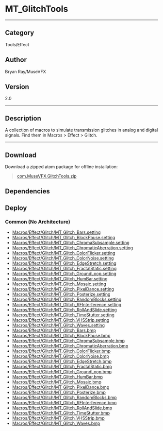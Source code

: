 # MT_GlitchTools
___

## Category
Tools/Effect

## Author
Bryan Ray/MuseVFX

## Version
2.0

___

## Description
<p>A collection of macros to simulate transmission glitches in analog and digital signals. Find them in Macros &gt; Effect &gt; Glitch.</p>
	

___

## Download

Download a zipped atom package for offline installation:
> [com.MuseVFX.GlitchTools.zip](https://gitlab.com/WeSuckLess/Reactor/-/archive/master/Reactor-master.zip?path=Atoms/com.MuseVFX.GlitchTools)  

## Dependencies

## Deploy

### Common (No Architecture)

<ul>
<li><a href="https://gitlab.com/WeSuckLess/Reactor/-/blob/master/Atoms/com.MuseVFX.GlitchTools/Macros/Effect/Glitch/MT_Glitch_Bars.setting?ref_type=heads">Macros/Effect/Glitch/MT_Glitch_Bars.setting</a></li>
<li><a href="https://gitlab.com/WeSuckLess/Reactor/-/blob/master/Atoms/com.MuseVFX.GlitchTools/Macros/Effect/Glitch/MT_Glitch_BlockPause.setting?ref_type=heads">Macros/Effect/Glitch/MT_Glitch_BlockPause.setting</a></li>
<li><a href="https://gitlab.com/WeSuckLess/Reactor/-/blob/master/Atoms/com.MuseVFX.GlitchTools/Macros/Effect/Glitch/MT_Glitch_ChromaSubsample.setting?ref_type=heads">Macros/Effect/Glitch/MT_Glitch_ChromaSubsample.setting</a></li>
<li><a href="https://gitlab.com/WeSuckLess/Reactor/-/blob/master/Atoms/com.MuseVFX.GlitchTools/Macros/Effect/Glitch/MT_Glitch_ChromaticAberration.setting?ref_type=heads">Macros/Effect/Glitch/MT_Glitch_ChromaticAberration.setting</a></li>
<li><a href="https://gitlab.com/WeSuckLess/Reactor/-/blob/master/Atoms/com.MuseVFX.GlitchTools/Macros/Effect/Glitch/MT_Glitch_ColorFlicker.setting?ref_type=heads">Macros/Effect/Glitch/MT_Glitch_ColorFlicker.setting</a></li>
<li><a href="https://gitlab.com/WeSuckLess/Reactor/-/blob/master/Atoms/com.MuseVFX.GlitchTools/Macros/Effect/Glitch/MT_Glitch_ColorNoise.setting?ref_type=heads">Macros/Effect/Glitch/MT_Glitch_ColorNoise.setting</a></li>
<li><a href="https://gitlab.com/WeSuckLess/Reactor/-/blob/master/Atoms/com.MuseVFX.GlitchTools/Macros/Effect/Glitch/MT_Glitch_EdgeStretch.setting?ref_type=heads">Macros/Effect/Glitch/MT_Glitch_EdgeStretch.setting</a></li>
<li><a href="https://gitlab.com/WeSuckLess/Reactor/-/blob/master/Atoms/com.MuseVFX.GlitchTools/Macros/Effect/Glitch/MT_Glitch_FractalStatic.setting?ref_type=heads">Macros/Effect/Glitch/MT_Glitch_FractalStatic.setting</a></li>
<li><a href="https://gitlab.com/WeSuckLess/Reactor/-/blob/master/Atoms/com.MuseVFX.GlitchTools/Macros/Effect/Glitch/MT_Glitch_GroundLoop.setting?ref_type=heads">Macros/Effect/Glitch/MT_Glitch_GroundLoop.setting</a></li>
<li><a href="https://gitlab.com/WeSuckLess/Reactor/-/blob/master/Atoms/com.MuseVFX.GlitchTools/Macros/Effect/Glitch/MT_Glitch_HumBar.setting?ref_type=heads">Macros/Effect/Glitch/MT_Glitch_HumBar.setting</a></li>
<li><a href="https://gitlab.com/WeSuckLess/Reactor/-/blob/master/Atoms/com.MuseVFX.GlitchTools/Macros/Effect/Glitch/MT_Glitch_Mosaic.setting?ref_type=heads">Macros/Effect/Glitch/MT_Glitch_Mosaic.setting</a></li>
<li><a href="https://gitlab.com/WeSuckLess/Reactor/-/blob/master/Atoms/com.MuseVFX.GlitchTools/Macros/Effect/Glitch/MT_Glitch_PixelDance.setting?ref_type=heads">Macros/Effect/Glitch/MT_Glitch_PixelDance.setting</a></li>
<li><a href="https://gitlab.com/WeSuckLess/Reactor/-/blob/master/Atoms/com.MuseVFX.GlitchTools/Macros/Effect/Glitch/MT_Glitch_Posterize.setting?ref_type=heads">Macros/Effect/Glitch/MT_Glitch_Posterize.setting</a></li>
<li><a href="https://gitlab.com/WeSuckLess/Reactor/-/blob/master/Atoms/com.MuseVFX.GlitchTools/Macros/Effect/Glitch/MT_Glitch_RandomBlocks.setting?ref_type=heads">Macros/Effect/Glitch/MT_Glitch_RandomBlocks.setting</a></li>
<li><a href="https://gitlab.com/WeSuckLess/Reactor/-/blob/master/Atoms/com.MuseVFX.GlitchTools/Macros/Effect/Glitch/MT_Glitch_RFInterference.setting?ref_type=heads">Macros/Effect/Glitch/MT_Glitch_RFInterference.setting</a></li>
<li><a href="https://gitlab.com/WeSuckLess/Reactor/-/blob/master/Atoms/com.MuseVFX.GlitchTools/Macros/Effect/Glitch/MT_Glitch_RollAndSlide.setting?ref_type=heads">Macros/Effect/Glitch/MT_Glitch_RollAndSlide.setting</a></li>
<li><a href="https://gitlab.com/WeSuckLess/Reactor/-/blob/master/Atoms/com.MuseVFX.GlitchTools/Macros/Effect/Glitch/MT_Glitch_TimeStutter.setting?ref_type=heads">Macros/Effect/Glitch/MT_Glitch_TimeStutter.setting</a></li>
<li><a href="https://gitlab.com/WeSuckLess/Reactor/-/blob/master/Atoms/com.MuseVFX.GlitchTools/Macros/Effect/Glitch/MT_Glitch_VHSStrip.setting?ref_type=heads">Macros/Effect/Glitch/MT_Glitch_VHSStrip.setting</a></li>
<li><a href="https://gitlab.com/WeSuckLess/Reactor/-/blob/master/Atoms/com.MuseVFX.GlitchTools/Macros/Effect/Glitch/MT_Glitch_Waves.setting?ref_type=heads">Macros/Effect/Glitch/MT_Glitch_Waves.setting</a></li>
<li><a href="https://gitlab.com/WeSuckLess/Reactor/-/blob/master/Atoms/com.MuseVFX.GlitchTools/Macros/Effect/Glitch/MT_Glitch_Bars.bmp?ref_type=heads">Macros/Effect/Glitch/MT_Glitch_Bars.bmp</a></li>
<li><a href="https://gitlab.com/WeSuckLess/Reactor/-/blob/master/Atoms/com.MuseVFX.GlitchTools/Macros/Effect/Glitch/MT_Glitch_BlockPause.bmp?ref_type=heads">Macros/Effect/Glitch/MT_Glitch_BlockPause.bmp</a></li>
<li><a href="https://gitlab.com/WeSuckLess/Reactor/-/blob/master/Atoms/com.MuseVFX.GlitchTools/Macros/Effect/Glitch/MT_Glitch_ChromaSubsample.bmp?ref_type=heads">Macros/Effect/Glitch/MT_Glitch_ChromaSubsample.bmp</a></li>
<li><a href="https://gitlab.com/WeSuckLess/Reactor/-/blob/master/Atoms/com.MuseVFX.GlitchTools/Macros/Effect/Glitch/MT_Glitch_ChromaticAberration.bmp?ref_type=heads">Macros/Effect/Glitch/MT_Glitch_ChromaticAberration.bmp</a></li>
<li><a href="https://gitlab.com/WeSuckLess/Reactor/-/blob/master/Atoms/com.MuseVFX.GlitchTools/Macros/Effect/Glitch/MT_Glitch_ColorFlicker.bmp?ref_type=heads">Macros/Effect/Glitch/MT_Glitch_ColorFlicker.bmp</a></li>
<li><a href="https://gitlab.com/WeSuckLess/Reactor/-/blob/master/Atoms/com.MuseVFX.GlitchTools/Macros/Effect/Glitch/MT_Glitch_ColorNoise.bmp?ref_type=heads">Macros/Effect/Glitch/MT_Glitch_ColorNoise.bmp</a></li>
<li><a href="https://gitlab.com/WeSuckLess/Reactor/-/blob/master/Atoms/com.MuseVFX.GlitchTools/Macros/Effect/Glitch/MT_Glitch_EdgeStretch.bmp?ref_type=heads">Macros/Effect/Glitch/MT_Glitch_EdgeStretch.bmp</a></li>
<li><a href="https://gitlab.com/WeSuckLess/Reactor/-/blob/master/Atoms/com.MuseVFX.GlitchTools/Macros/Effect/Glitch/MT_Glitch_FractalStatic.bmp?ref_type=heads">Macros/Effect/Glitch/MT_Glitch_FractalStatic.bmp</a></li>
<li><a href="https://gitlab.com/WeSuckLess/Reactor/-/blob/master/Atoms/com.MuseVFX.GlitchTools/Macros/Effect/Glitch/MT_Glitch_GroundLoop.bmp?ref_type=heads">Macros/Effect/Glitch/MT_Glitch_GroundLoop.bmp</a></li>
<li><a href="https://gitlab.com/WeSuckLess/Reactor/-/blob/master/Atoms/com.MuseVFX.GlitchTools/Macros/Effect/Glitch/MT_Glitch_HumBar.bmp?ref_type=heads">Macros/Effect/Glitch/MT_Glitch_HumBar.bmp</a></li>
<li><a href="https://gitlab.com/WeSuckLess/Reactor/-/blob/master/Atoms/com.MuseVFX.GlitchTools/Macros/Effect/Glitch/MT_Glitch_Mosaic.bmp?ref_type=heads">Macros/Effect/Glitch/MT_Glitch_Mosaic.bmp</a></li>
<li><a href="https://gitlab.com/WeSuckLess/Reactor/-/blob/master/Atoms/com.MuseVFX.GlitchTools/Macros/Effect/Glitch/MT_Glitch_PixelDance.bmp?ref_type=heads">Macros/Effect/Glitch/MT_Glitch_PixelDance.bmp</a></li>
<li><a href="https://gitlab.com/WeSuckLess/Reactor/-/blob/master/Atoms/com.MuseVFX.GlitchTools/Macros/Effect/Glitch/MT_Glitch_Posterize.bmp?ref_type=heads">Macros/Effect/Glitch/MT_Glitch_Posterize.bmp</a></li>
<li><a href="https://gitlab.com/WeSuckLess/Reactor/-/blob/master/Atoms/com.MuseVFX.GlitchTools/Macros/Effect/Glitch/MT_Glitch_RandomBlocks.bmp?ref_type=heads">Macros/Effect/Glitch/MT_Glitch_RandomBlocks.bmp</a></li>
<li><a href="https://gitlab.com/WeSuckLess/Reactor/-/blob/master/Atoms/com.MuseVFX.GlitchTools/Macros/Effect/Glitch/MT_Glitch_RFInterference.bmp?ref_type=heads">Macros/Effect/Glitch/MT_Glitch_RFInterference.bmp</a></li>
<li><a href="https://gitlab.com/WeSuckLess/Reactor/-/blob/master/Atoms/com.MuseVFX.GlitchTools/Macros/Effect/Glitch/MT_Glitch_RollAndSlide.bmp?ref_type=heads">Macros/Effect/Glitch/MT_Glitch_RollAndSlide.bmp</a></li>
<li><a href="https://gitlab.com/WeSuckLess/Reactor/-/blob/master/Atoms/com.MuseVFX.GlitchTools/Macros/Effect/Glitch/MT_Glitch_TimeStutter.bmp?ref_type=heads">Macros/Effect/Glitch/MT_Glitch_TimeStutter.bmp</a></li>
<li><a href="https://gitlab.com/WeSuckLess/Reactor/-/blob/master/Atoms/com.MuseVFX.GlitchTools/Macros/Effect/Glitch/MT_Glitch_VHSStrip.bmp?ref_type=heads">Macros/Effect/Glitch/MT_Glitch_VHSStrip.bmp</a></li>
<li><a href="https://gitlab.com/WeSuckLess/Reactor/-/blob/master/Atoms/com.MuseVFX.GlitchTools/Macros/Effect/Glitch/MT_Glitch_Waves.bmp?ref_type=heads">Macros/Effect/Glitch/MT_Glitch_Waves.bmp</a></li>
</ul>
